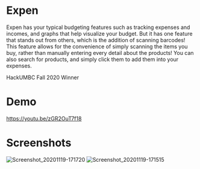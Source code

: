 # Expen
Expen has your typical budgeting features such as tracking expenses and incomes, and graphs that help visualize your budget. But it has one feature that stands out from others,
which is the addition of scanning barcodes! This feature allows for the convenience of simply scanning the items you buy, rather than manually entering every detail about the
products! You can also search for products, and simply click them to add them into your expenses.

HackUMBC Fall 2020 Winner

# Demo
https://youtu.be/zGR2OuT7f18

# Screenshots
![Screenshot_20201119-171720](https://user-images.githubusercontent.com/40605740/103445868-21e55a00-4c47-11eb-9b3c-2e007d510b4c.png)
![Screenshot_20201119-171515](https://user-images.githubusercontent.com/40605740/103445870-23af1d80-4c47-11eb-9bd0-46080d0cf641.png)

